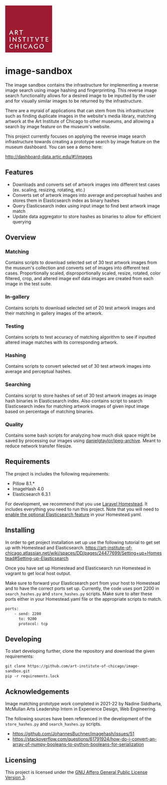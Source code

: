 ![Art Institute of Chicago](https://raw.githubusercontent.com/Art-Institute-of-Chicago/template/master/aic-logo.gif)

# image-sandbox

The image sandbox contains the infrastructure for implementing a reverse image search using image hashing and fingerprinting. This reverse image search functionality allows for a desired image to be inputted by the user and for visually similar images to be returned by the infrastructure.

There are a myraid of applications that can stem from this infrastructure such as finding duplicate images in the website's media library, matching artwork at the Art Institute of Chicago to other museums, and allowing a search by image feature on the museum's website.

This project currently focuses  on applying the reverse image search infrastructure towards creating a prototype search by image feature on the museum dashboard. You can see a demo here:

http://dashboard-data.artic.edu/#!/images

## Features
* Downloads and converts set of artwork images into different test cases (ex. scaling, resizing, rotating, etc.)
* Converts set of artwork images into average and perceptual hashes and stores them in Elasticsearch index as binary hashes
* Query Elasticsearch index using input image to find best artwork image match
* Update data aggregator to store hashes as binaries to allow for efficient querying

## Overview

### Matching

Contains scripts to download selected set of 30 test artwork images from the museum's collection and converts set of images into different test cases. 
Proportionally scaled, disproportionally scaled, resize, rotated, color filtered, crop, and altered image exif data images are created from each image in the test suite.

### In-gallery

Contains scripts to download selected set of 20 test artwork images and their matching in gallery images of the artwork.

### Testing

Contains scripts to test accuracy of matching algorithm to see if inputted altered image matches with its corresponding artwork. 

### Hashing

Contains scripts to convert selected set of 30 test artwork images into average and perceptual hashes.

### Searching

Contains script to store hashes of set of 30 test artwork images as image hash binaries in Elasticsearch index. Also contains script to search Elasticsearch index for matching artwork images of given input image based on percentage of matching binaries.

### Quality

Contains some bash scripts for analyzing how much disk space might be saved by processing our images using [danielgtaylor/jpeg-archive](https://github.com/danielgtaylor/jpeg-archive). Meant to reduce network transfer filesize.

## Requirements

The project is includes the following requirements:
* Pillow 8.1.*
* ImageHash 4.0
* Elasticsearch 6.3.1


For development, we recommend that you use [Laravel Homestead](https://laravel.com/docs/5.8/homestead). It includes everything you need to run this project.
Note that you will need to [enable the optional Elasticsearch feature](https://laravel.com/docs/5.8/homestead#installing-optional-features) in your Homestead.yaml.

## Installing

In order to get project installation set up use the following tutorial to get set up with Homestead and Elasticsearch.
https://art-institute-of-chicago.atlassian.net/wiki/spaces/DD/pages/24477699/Setting+up+Homestead#Setting-up-Elasticsearch

Once you have set up Homestead and Elasticsearch run Homestead in vagrant to get local host output.

Make sure to forward your Elasticsearch port from your host to Homestead and to have the correct ports set up. Currently, the code uses port 2200 in `search_hashes.py` and `store_hashes.py` scripts. Make sure to alter these ports either in your Homestead.yaml file or the appropriate scripts to match.

```shell
ports:
    - send: 2200
      to: 9200
      protocol: tcp
```
## Developing

To start developing further, clone the repository and download the given requirements:

```shell
git clone https://github.com/art-institute-of-chicago/image-sandbox.git
pip -r requirements.lock
```

## Acknowledgements

Image matching prototype work completed in 2021-22 by Nadine Siddharta, McMullan Arts Leadership Intern in Experience Design, Web Engineering.

The following sources have been referenced in the development of the `store_hashes.py` and `search_hashes.py` scripts.
* https://github.com/JohannesBuchner/imagehash/issues/51
* https://stackoverflow.com/questions/61791924/how-do-i-convert-an-array-of-numpy-booleans-to-python-booleans-for-serialization

## Licensing

This project is licensed under the [GNU Affero General Public License
Version 3](LICENSE).
